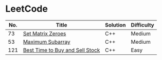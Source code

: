 
LeetCode
========

| No. | Title | Solution | Difficulty |
|---| ----- | -------- | ---------- |
|73|[Set Matrix Zeroes](https://leetcode.com/problems/set-matrix-zeroes/)  | C++ | Medium
|53|[ Maximum Subarray](https://leetcode.com/problems/maximum-subarray/)|C++ | Medium
|121|[Best Time to Buy and Sell Stock](https://leetcode.com/problems/best-time-to-buy-and-sell-stock/) | C++ | Easy





